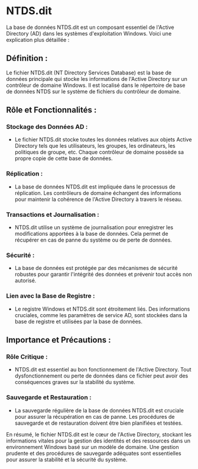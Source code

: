 # NTDS.dit

La base de données NTDS.dit est un composant essentiel de l'Active Directory (AD) dans les systèmes d'exploitation Windows. Voici une explication plus détaillée :

## Définition :

Le fichier NTDS.dit (NT Directory Services Database) est la base de données principale qui stocke les informations de l'Active Directory sur un contrôleur de domaine Windows. Il est localisé dans le répertoire de base de données NTDS sur le système de fichiers du contrôleur de domaine.

## Rôle et Fonctionnalités :

### Stockage des Données AD :

- Le fichier NTDS.dit stocke toutes les données relatives aux objets Active Directory tels que les utilisateurs, les groupes, les ordinateurs, les politiques de groupe, etc. Chaque contrôleur de domaine possède sa propre copie de cette base de données.

### Réplication :

- La base de données NTDS.dit est impliquée dans le processus de réplication. Les contrôleurs de domaine échangent des informations pour maintenir la cohérence de l'Active Directory à travers le réseau.

### Transactions et Journalisation :

- NTDS.dit utilise un système de journalisation pour enregistrer les modifications apportées à la base de données. Cela permet de récupérer en cas de panne du système ou de perte de données.

### Sécurité :

- La base de données est protégée par des mécanismes de sécurité robustes pour garantir l'intégrité des données et prévenir tout accès non autorisé.

### Lien avec la Base de Registre :

- Le registre Windows et NTDS.dit sont étroitement liés. Des informations cruciales, comme les paramètres de service AD, sont stockées dans la base de registre et utilisées par la base de données.

## Importance et Précautions :

### Rôle Critique :

- NTDS.dit est essentiel au bon fonctionnement de l'Active Directory. Tout dysfonctionnement ou perte de données dans ce fichier peut avoir des conséquences graves sur la stabilité du système.

### Sauvegarde et Restauration :

- La sauvegarde régulière de la base de données NTDS.dit est cruciale pour assurer la récupération en cas de panne. Les procédures de sauvegarde et de restauration doivent être bien planifiées et testées.

En résumé, le fichier NTDS.dit est le cœur de l'Active Directory, stockant les informations vitales pour la gestion des identités et des ressources dans un environnement Windows basé sur un modèle de domaine. Une gestion prudente et des procédures de sauvegarde adéquates sont essentielles pour assurer la stabilité et la sécurité du système.